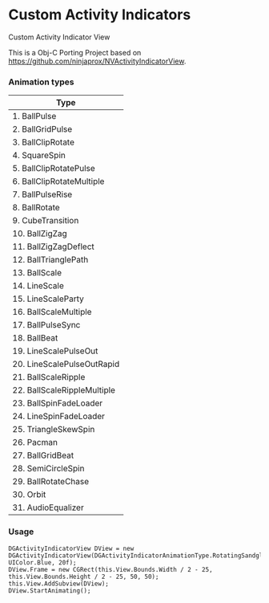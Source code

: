 # Custom Activity Indicators
Custom Activity Indicator View

This is a Obj-C Porting Project based on https://github.com/ninjaprox/NVActivityIndicatorView.

### Animation types

| Type |
|---|
1. BallPulse |
2. BallGridPulse| 
3. BallClipRotate |
4. SquareSpin|
5. BallClipRotatePulse |
6. BallClipRotateMultiple |
7. BallPulseRise |
8. BallRotate|
9. CubeTransition |
10. BallZigZag |
11. BallZigZagDeflect |
12. BallTrianglePath|
13. BallScale |
14. LineScale |
15. LineScaleParty |
16. BallScaleMultiple|
17. BallPulseSync |
18. BallBeat |
19. LineScalePulseOut |
20. LineScalePulseOutRapid|
21. BallScaleRipple |
22. BallScaleRippleMultiple |
23. BallSpinFadeLoader |
24. LineSpinFadeLoader|
25. TriangleSkewSpin |
26. Pacman |
27. BallGridBeat |
28. SemiCircleSpin|
29. BallRotateChase |
30. Orbit |
31. AudioEqualizer|

### Usage

```
DGActivityIndicatorView DView = new DGActivityIndicatorView(DGActivityIndicatorAnimationType.RotatingSandglass, UIColor.Blue, 20f);
DView.Frame = new CGRect(this.View.Bounds.Width / 2 - 25, this.View.Bounds.Height / 2 - 25, 50, 50);
this.View.AddSubview(DView);
DView.StartAnimating();
```
